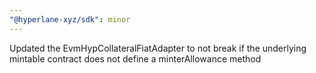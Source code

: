 ```yaml
---
"@hyperlane-xyz/sdk": minor
---
```


Updated the EvmHypCollateralFiatAdapter to not break if the underlying mintable contract does not define a minterAllowance method
